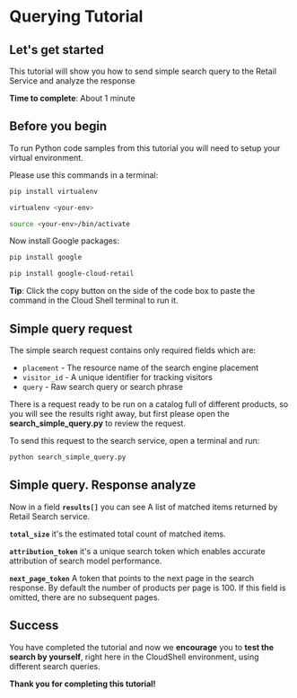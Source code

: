 # **Querying Tutorial**

## Let's get started

This tutorial will show you how to send simple search query to the Retail Service and analyze the response

**Time to complete**: About 1 minute

## Before you begin

To run Python code samples from this tutorial you will need to setup your virtual environment.

Please use this commands in a terminal:
```bash
pip install virtualenv
```
```bash
virtualenv <your-env>
```
```bash
source <your-env>/bin/activate
```

Now install Google packages:
```bash
pip install google
```
```bash
pip install google-cloud-retail
```

**Tip**: Click the copy button on the side of the code box to paste the command in the Cloud Shell terminal to run it.

## Simple query request

The simple search request contains only required fields which are: 
  - ```placement``` - The resource name of the search engine placement
  - ```visitor_id``` - A unique identifier for tracking visitors
  - ```query``` - Raw search query or search phrase

There is a request ready to be run on a catalog full of different products, so you will see the results right away, 
but first please open the **search_simple_query.py** to review the request.

To send this request to the search service, open a terminal and run:
```bash
python search_simple_query.py 
```

## Simple query. Response analyze

Now in a field **```results[]```** you can see A list of matched items returned by Retail Search service.

**```total_size```** it's the estimated total count of matched items.

**```attribution_token```** it's a unique search token which enables accurate attribution of search model performance.

**```next_page_token```** A token that points to the next page in the search response. By default the number of products per page is 100. If this field is omitted, there are no subsequent pages.

## Success 

You have completed the tutorial and now we **encourage** you to **test the search by yourself**, right here in the CloudShell environment, using different search queries.

**Thank you for completing this tutorial!**





